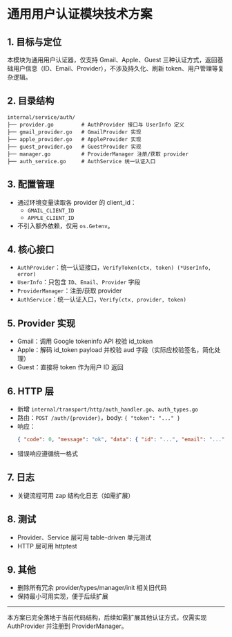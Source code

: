 # 通用用户认证模块技术方案

## 1. 目标与定位
本模块为通用用户认证器，仅支持 Gmail、Apple、Guest 三种认证方式，返回基础用户信息（ID、Email、Provider），不涉及持久化、刷新 token、用户管理等复杂逻辑。

## 2. 目录结构
```
internal/service/auth/
├── provider.go         # AuthProvider 接口与 UserInfo 定义
├── gmail_provider.go   # GmailProvider 实现
├── apple_provider.go   # AppleProvider 实现
├── guest_provider.go   # GuestProvider 实现
├── manager.go          # ProviderManager 注册/获取 provider
├── auth_service.go     # AuthService 统一认证入口
```

## 3. 配置管理
- 通过环境变量读取各 provider 的 client_id：
  - `GMAIL_CLIENT_ID`
  - `APPLE_CLIENT_ID`
- 不引入额外依赖，仅用 `os.Getenv`。

## 4. 核心接口
- `AuthProvider`：统一认证接口，`VerifyToken(ctx, token) (*UserInfo, error)`
- `UserInfo`：只包含 `ID`、`Email`、`Provider` 字段
- `ProviderManager`：注册/获取 provider
- `AuthService`：统一认证入口，`Verify(ctx, provider, token)`

## 5. Provider 实现
- Gmail：调用 Google tokeninfo API 校验 id_token
- Apple：解码 id_token payload 并校验 aud 字段（实际应校验签名，简化处理）
- Guest：直接将 token 作为用户 ID 返回

## 6. HTTP 层
- 新增 `internal/transport/http/auth_handler.go`、`auth_types.go`
- 路由：`POST /auth/{provider}`，body: `{ "token": "..." }`
- 响应：
  ```json
  { "code": 0, "message": "ok", "data": { "id": "...", "email": "...", "provider": "..." } }
  ```
- 错误响应遵循统一格式

## 7. 日志
- 关键流程可用 zap 结构化日志（如需扩展）

## 8. 测试
- Provider、Service 层可用 table-driven 单元测试
- HTTP 层可用 httptest

## 9. 其他
- 删除所有冗余 provider/types/manager/init 相关旧代码
- 保持最小可用实现，便于后续扩展

---

本方案已完全落地于当前代码结构，后续如需扩展其他认证方式，仅需实现 AuthProvider 并注册到 ProviderManager。 